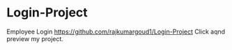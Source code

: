 # Login-Project
Employee Login
 https://github.com/rajkumargoud1/Login-Project  Click aqnd preview my project.
